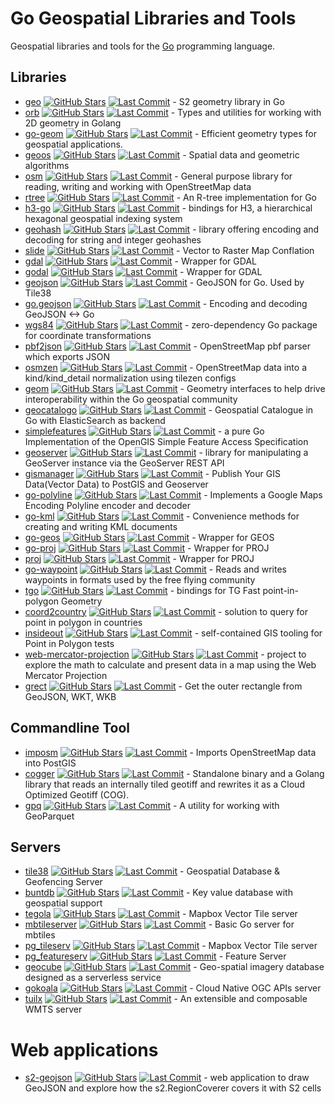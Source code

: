 # Go Geospatial Libraries and Tools

Geospatial libraries and tools for the [Go](https://go.dev/) programming language.

## Libraries

- [geo](https://github.com/golang/geo) [![GitHub Stars](https://img.shields.io/github/stars/golang/geo)](https://github.com/golang/geo) [![Last Commit](https://img.shields.io/github/last-commit/golang/geo/master)](https://github.com/golang/geo) - S2 geometry library in Go 
- [orb](https://github.com/paulmach/orb) [![GitHub Stars](https://img.shields.io/github/stars/paulmach/orb)](https://github.com/paulmach/orb) [![Last Commit](https://img.shields.io/github/last-commit/paulmach/orb/master)](https://github.com/paulmach/orb) - Types and utilities for working with 2D geometry in Golang
- [go-geom](https://github.com/twpayne/go-geom) [![GitHub Stars](https://img.shields.io/github/stars/twpayne/go-geom)](https://github.com/twpayne/go-geom) [![Last Commit](https://img.shields.io/github/last-commit/twpayne/go-geom/master)](https://github.com/twpayne/go-geom) - Efficient geometry types for geospatial applications.
- [geoos](https://github.com/spatial-go/geoos) [![GitHub Stars](https://img.shields.io/github/stars/spatial-go/geoos)](https://github.com/spatial-go/geoos) [![Last Commit](https://img.shields.io/github/last-commit/spatial-go/geoos/main)](https://github.com/spatial-go/geoos) - Spatial data and geometric algorithms
- [osm](https://github.com/paulmach/osm) [![GitHub Stars](https://img.shields.io/github/stars/paulmach/osm)](https://github.com/paulmach/osm) [![Last Commit](https://img.shields.io/github/last-commit/paulmach/osm/master)](https://github.com/paulmach/osm) - General purpose library for reading, writing and working with OpenStreetMap data
- [rtree](https://github.com/tidwall/rtree) [![GitHub Stars](https://img.shields.io/github/stars/tidwall/rtree)](https://github.com/tidwall/rtree) [![Last Commit](https://img.shields.io/github/last-commit/tidwall/rtree/master)](https://github.com/tidwall/rtree) - An R-tree implementation for Go 
- [h3-go](https://github.com/uber/h3-go) [![GitHub Stars](https://img.shields.io/github/stars/uber/h3-go)](https://github.com/uber/h3-go) [![Last Commit](https://img.shields.io/github/last-commit/uber/h3-go/master)](https://github.com/uber/h3-go) - bindings for H3, a hierarchical hexagonal geospatial indexing system
- [geohash](https://github.com/mmcloughlin/geohash) [![GitHub Stars](https://img.shields.io/github/stars/mmcloughlin/geohash)](https://github.com/mmcloughlin/geohash) [![Last Commit](https://img.shields.io/github/last-commit/mmcloughlin/geohash/master)](https://github.com/mmcloughlin/geohash) - library offering encoding and decoding for string and integer geohashes
- [slide](https://github.com/paulmach/slide) [![GitHub Stars](https://img.shields.io/github/stars/paulmach/slide)](https://github.com/paulmach/slide) [![Last Commit](https://img.shields.io/github/last-commit/paulmach/slide/master)](https://github.com/paulmach/slide) - Vector to Raster Map Conflation
- [gdal](https://github.com/lukeroth/gdal) [![GitHub Stars](https://img.shields.io/github/stars/lukeroth/gdal)](https://github.com/lukeroth/gdal) [![Last Commit](https://img.shields.io/github/last-commit/lukeroth/gdal/master)](https://github.com/lukeroth/gdal) - Wrapper for GDAL
- [godal](https://github.com/airbusgeo/godal) [![GitHub Stars](https://img.shields.io/github/stars/airbusgeo/godal)](https://github.com/airbusgeo/godal) [![Last Commit](https://img.shields.io/github/last-commit/airbusgeo/godal/main)](https://github.com/airbusgeo/godal) - Wrapper for GDAL
- [geojson](https://github.com/tidwall/geojson) [![GitHub Stars](https://img.shields.io/github/stars/tidwall/geojson)](https://github.com/tidwall/geojson) [![Last Commit](https://img.shields.io/github/last-commit/tidwall/geojson/master)](https://github.com/tidwall/geojson) - GeoJSON for Go. Used by Tile38 
- [go.geojson](https://github.com/paulmach/go.geojson) [![GitHub Stars](https://img.shields.io/github/stars/paulmach/go.geojson)](https://github.com/paulmach/go.geojson) [![Last Commit](https://img.shields.io/github/last-commit/paulmach/go.geojson/master)](https://github.com/paulmach/go.geojson) - Encoding and decoding GeoJSON <-> Go
- [wgs84](https://github.com/wroge/wgs84) [![GitHub Stars](https://img.shields.io/github/stars/wroge/wgs84)](https://github.com/wroge/wgs84) [![Last Commit](https://img.shields.io/github/last-commit/wroge/wgs84/main)](https://github.com/wroge/wgs84) - zero-dependency Go package for coordinate transformations
- [pbf2json](https://github.com/pelias/pbf2json) [![GitHub Stars](https://img.shields.io/github/stars/pelias/pbf2json)](https://github.com/pelias/pbf2json) [![Last Commit](https://img.shields.io/github/last-commit/pelias/pbf2json/master)](https://github.com/pelias/pbf2json) - OpenStreetMap pbf parser which exports JSON
- [osmzen](https://github.com/paulmach/osmzen) [![GitHub Stars](https://img.shields.io/github/stars/paulmach/osmzen)](https://github.com/paulmach/osmzen) [![Last Commit](https://img.shields.io/github/last-commit/paulmach/osmzen/master)](https://github.com/paulmach/osmzen) - OpenStreetMap data into a kind/kind_detail normalization using tilezen configs
- [geom](https://github.com/go-spatial/geom) [![GitHub Stars](https://img.shields.io/github/stars/go-spatial/geom)](https://github.com/go-spatial/geom) [![Last Commit](https://img.shields.io/github/last-commit/go-spatial/geom/master)](https://github.com/go-spatial/geom) - Geometry interfaces to help drive interoperability within the Go geospatial community 
- [geocatalogo](https://github.com/go-spatial/geocatalogo) [![GitHub Stars](https://img.shields.io/github/stars/go-spatial/geocatalogo)](https://github.com/go-spatial/geocatalogo) [![Last Commit](https://img.shields.io/github/last-commit/go-spatial/geocatalogo/master)](https://github.com/go-spatial/geocatalogo) - Geospatial Catalogue in Go with ElasticSearch as backend
- [simplefeatures](https://github.com/peterstace/simplefeatures) [![GitHub Stars](https://img.shields.io/github/stars/peterstace/simplefeatures)](https://github.com/peterstace/simplefeatures) [![Last Commit](https://img.shields.io/github/last-commit/peterstace/simplefeatures/master)](https://github.com/peterstace/simplefeatures) - a pure Go Implementation of the OpenGIS Simple Feature Access Specification 
- [geoserver](https://github.com/hishamkaram/geoserver) [![GitHub Stars](https://img.shields.io/github/stars/hishamkaram/geoserver)](https://github.com/hishamkaram/geoserver) [![Last Commit](https://img.shields.io/github/last-commit/hishamkaram/geoserver/master)](https://github.com/hishamkaram/geoserver) - library for manipulating a GeoServer instance via the GeoServer REST API
- [gismanager](https://github.com/hishamkaram/gismanager) [![GitHub Stars](https://img.shields.io/github/stars/hishamkaram/gismanager)](https://github.com/hishamkaram/gismanager) [![Last Commit](https://img.shields.io/github/last-commit/hishamkaram/gismanager/master)](https://github.com/hishamkaram/gismanager) - Publish Your GIS Data(Vector Data) to PostGIS and Geoserver 
- [go-polyline](https://github.com/twpayne/go-polyline) [![GitHub Stars](https://img.shields.io/github/stars/twpayne/go-polyline)](https://github.com/twpayne/go-polyline) [![Last Commit](https://img.shields.io/github/last-commit/twpayne/go-polyline/master)](https://github.com/twpayne/go-polyline) - Implements a Google Maps Encoding Polyline encoder and decoder
- [go-kml](https://github.com/twpayne/go-kml) [![GitHub Stars](https://img.shields.io/github/stars/twpayne/go-kml)](https://github.com/twpayne/go-kml) [![Last Commit](https://img.shields.io/github/last-commit/twpayne/go-kml/master)](https://github.com/twpayne/go-kml) - Convenience methods for creating and writing KML documents
- [go-geos](https://github.com/twpayne/go-geos) [![GitHub Stars](https://img.shields.io/github/stars/twpayne/go-geos)](https://github.com/twpayne/go-geos) [![Last Commit](https://img.shields.io/github/last-commit/twpayne/go-geos/master)](https://github.com/twpayne/go-geos) - Wrapper for GEOS
- [go-proj](https://github.com/twpayne/go-proj) [![GitHub Stars](https://img.shields.io/github/stars/twpayne/go-proj)](https://github.com/twpayne/go-proj) [![Last Commit](https://img.shields.io/github/last-commit/twpayne/go-proj/master)](https://github.com/twpayne/go-proj) - Wrapper for PROJ
- [proj](https://github.com/go-spatial/proj) [![GitHub Stars](https://img.shields.io/github/stars/go-spatial/proj)](https://github.com/go-spatial/proj) [![Last Commit](https://img.shields.io/github/last-commit/go-spatial/proj/master)](https://github.com/go-spatial/proj) - Wrapper for PROJ
- [go-waypoint](https://github.com/twpayne/go-waypoint) [![GitHub Stars](https://img.shields.io/github/stars/twpayne/go-waypoint)](https://github.com/twpayne/go-waypoint) [![Last Commit](https://img.shields.io/github/last-commit/twpayne/go-waypoint/master)](https://github.com/twpayne/go-waypoint) - Reads and writes waypoints in formats used by the free flying community
- [tgo](https://github.com/akhenakh/tgo) [![GitHub Stars](https://img.shields.io/github/stars/akhenakh/tgo)](https://github.com/akhenakh/tgo) [![Last Commit](https://img.shields.io/github/last-commit/akhenakh/tgo/main)](https://github.com/akhenakh/tgo) - bindings for TG Fast point-in-polygon Geometry
- [coord2country](https://github.com/akhenakh/coord2country) [![GitHub Stars](https://img.shields.io/github/stars/akhenakh/coord2country)](https://github.com/akhenakh/coord2country) [![Last Commit](https://img.shields.io/github/last-commit/akhenakh/coord2country/main)](https://github.com/akhenakh/coord2country) - solution to query for point in polygon in countries 
- [insideout](https://github.com/akhenakh/insideout) [![GitHub Stars](https://img.shields.io/github/stars/akhenakh/insideout)](https://github.com/akhenakh/insideout) [![Last Commit](https://img.shields.io/github/last-commit/akhenakh/insideout/master)](https://github.com/akhenakh/insideout) - self-contained GIS tooling for Point in Polygon tests 
- [web-mercator-projection](https://github.com/jorelosorio/web-mercator-projection) [![GitHub Stars](https://img.shields.io/github/stars/jorelosorio/web-mercator-projection)](https://github.com/jorelosorio/web-mercator-projection) [![Last Commit](https://img.shields.io/github/last-commit/jorelosorio/web-mercator-projection/main)](https://github.com/jorelosorio/web-mercator-projection) - project to explore the math to calculate and present data in a map using the Web Mercator Projection
- [grect](https://github.com/tidwall/grect) [![GitHub Stars](https://img.shields.io/github/stars/tidwall/grect)](https://github.com/tidwall/grect) [![Last Commit](https://img.shields.io/github/last-commit/tidwall/grect/master)](https://github.com/tidwall/grect) - Get the outer rectangle from GeoJSON, WKT, WKB

## Commandline Tool

- [imposm](https://github.com/omniscale/imposm3) [![GitHub Stars](https://img.shields.io/github/stars/omniscale/imposm3)](https://github.com/omniscale/imposm3) [![Last Commit](https://img.shields.io/github/last-commit/omniscale/imposm3/master)](https://github.com/omniscale/imposm3) - Imports OpenStreetMap data into PostGIS
- [cogger](https://github.com/airbusgeo/cogger) [![GitHub Stars](https://img.shields.io/github/stars/airbusgeo/cogger)](https://github.com/airbusgeo/cogger) [![Last Commit](https://img.shields.io/github/last-commit/airbusgeo/cogger/main)](https://github.com/airbusgeo/cogger) - Standalone binary and a Golang library that reads an internally tiled geotiff and rewrites it as a Cloud Optimized Geotiff (COG).
- [gpq](https://github.com/planetlabs/gpq) [![GitHub Stars](https://img.shields.io/github/stars/planetlabs/gpq)](https://github.com/planetlabs/gpq) [![Last Commit](https://img.shields.io/github/last-commit/planetlabs/gpq/main)](https://github.com/planetlabs/gpq) - A utility for working with GeoParquet

## Servers

- [tile38](https://tile38.com/) [![GitHub Stars](https://img.shields.io/github/stars/tidwall/tile38)](https://github.com/tidwall/tile38) [![Last Commit](https://img.shields.io/github/last-commit/tidwall/tile38/master)](https://github.com/tidwall/tile38) - Geospatial Database & Geofencing Server
- [buntdb](https://github.com/tidwall/buntdb) [![GitHub Stars](https://img.shields.io/github/stars/tidwall/buntdb)](https://github.com/tidwall/buntdb) [![Last Commit](https://img.shields.io/github/last-commit/tidwall/buntdb/master)](https://github.com/tidwall/buntdb) - Key value database with geospatial support
- [tegola](https://github.com/go-spatial/tegola) [![GitHub Stars](https://img.shields.io/github/stars/go-spatial/tegola)](https://github.com/go-spatial/tegola) [![Last Commit](https://img.shields.io/github/last-commit/go-spatial/tegola/master)](https://github.com/go-spatial/tegola) - Mapbox Vector Tile server
- [mbtileserver](https://github.com/consbio/mbtileserver) [![GitHub Stars](https://img.shields.io/github/stars/consbio/mbtileserver)](https://github.com/consbio/mbtileserver) [![Last Commit](https://img.shields.io/github/last-commit/consbio/mbtileserver/main)](https://github.com/consbio/mbtileserver) - Basic Go server for mbtiles 
- [pg_tileserv](https://github.com/CrunchyData/pg_tileserv) [![GitHub Stars](https://img.shields.io/github/stars/CrunchyData/pg_tileserv)](https://github.com/CrunchyData/pg_tileserv) [![Last Commit](https://img.shields.io/github/last-commit/CrunchyData/pg_tileserv/master)](https://github.com/CrunchyData/pg_tileserv) - Mapbox Vector Tile server
- [pg_featureserv](https://github.com/CrunchyData/pg_featureserv) [![GitHub Stars](https://img.shields.io/github/stars/CrunchyData/pg_featureserv)](https://github.com/CrunchyData/pg_featureserv) [![Last Commit](https://img.shields.io/github/last-commit/CrunchyData/pg_featureserv/master)](https://github.com/CrunchyData/pg_featureserv) - Feature Server
- [geocube](https://github.com/airbusgeo/geocube) [![GitHub Stars](https://img.shields.io/github/stars/airbusgeo/geocube)](https://github.com/airbusgeo/geocube) [![Last Commit](https://img.shields.io/github/last-commit/airbusgeo/geocube/main)](https://github.com/airbusgeo/geocube) - Geo-spatial imagery database designed as a serverless service
- [gokoala](https://github.com/PDOK/gokoala) [![GitHub Stars](https://img.shields.io/github/stars/PDOK/gokoala)](https://github.com/PDOK/gokoala) [![Last Commit](https://img.shields.io/github/last-commit/PDOK/gokoala/master)](https://github.com/PDOK/gokoala) - Cloud Native OGC APIs server
- [tuilx](https://github.com/chavacava/tuilx) [![GitHub Stars](https://img.shields.io/github/stars/chavacava/tuilx)](https://github.com/chavacava/tuilx) [![Last Commit](https://img.shields.io/github/last-commit/chavacava/tuilx/master)](https://github.com/chavacava/tuilx) - An extensible and composable WMTS server

# Web applications

- [s2-geojson](https://github.com/pantrif/s2-geojson) [![GitHub Stars](https://img.shields.io/github/stars/pantrif/s2-geojson)](https://github.com/pantrif/s2-geojson) [![Last Commit](https://img.shields.io/github/last-commit/pantrif/s2-geojson/develop)](https://github.com/pantrif/s2-geojson) - web application to draw GeoJSON and explore how the s2.RegionCoverer covers it with S2 cells 
